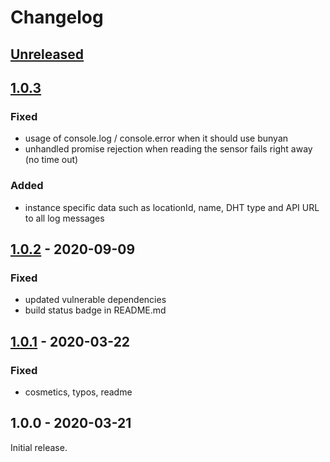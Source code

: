 # Changelog

## [Unreleased]

## [1.0.3]
### Fixed
* usage of console.log / console.error when it should use bunyan
* unhandled promise rejection when reading the sensor fails right away (no time out)

### Added
* instance specific data such as locationId, name, DHT type and API URL to all log messages

## [1.0.2] - 2020-09-09
### Fixed
* updated vulnerable dependencies
* build status badge in README.md

## [1.0.1] - 2020-03-22
### Fixed
* cosmetics, typos, readme

## 1.0.0 - 2020-03-21
Initial release.

[Unreleased]: https://github.com/Rekhyt/damage-report-client-dht/compare/v1.0.3...HEAD
[1.0.3]: https://github.com/Rekhyt/damage-report-client-dht/compare/v1.0.2...v1.0.3
[1.0.2]: https://github.com/Rekhyt/damage-report-client-dht/compare/v1.0.1...v1.0.2
[1.0.1]: https://github.com/Rekhyt/damage-report-client-dht/compare/v1.0.0...v1.0.1
